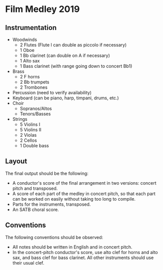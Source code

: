 # Film Medley 2019

## Instrumentation

* Woodwinds
  * 2 Flutes (Flute I can double as piccolo if necessary)
  * 1 Oboe
  * 1 Bb clarinet (can double on A if necessary)
  * 1 Alto sax
  * 1 Bass clarinet (with range going down to concert Bb1)
* Brass
  * 2 F horns
  * 2 Bb trumpets
  * 2 Trombones
* Percussion (need to verify availability)
* Keyboard (can be piano, harp, timpani, drums, etc.)
* Choir
  * Sopranos/Altos
  * Tenors/Basses
* Strings
  * 5 Violins I
  * 5 Violins II
  * 2 Violas
  * 2 Cellos
  * 1 Double bass

## Layout

The final output should be the following:

* A conductor's score of the final arrangement in two versions: concert pitch and transposed.
* A score of each part of the medley in concert pitch, so that each part can be worked on easily without taking too long to compile.
* Parts for the instruments, transposed.
* An SATB choral score.

## Conventions

The following conventions should be observed:

* All notes should be written in English and in concert pitch.
* In the concert-pitch conductor's score, use alto clef for horns and alto sax, and bass clef for bass clarinet. All other instruments should use their usual clef.